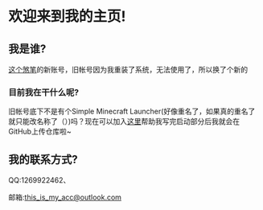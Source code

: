 # 欢迎来到我的主页!
## 我是谁?

[这个煞笔](https://github.com/S-1-5-21-1726115)的新账号，旧帐号因为我重装了系统，无法使用了，所以换了个新的
### 目前我在干什么呢?
旧帐号底下不是有个Simple Minecraft Launcher(好像重名了，如果真的重名了就只能改名称了（）)吗？现在可以加入[这里](http://qm.qq.com/cgi-bin/qm/qr?_wv=1027&k=uoYh7HOpyHpfIGbxe7tHFqV1bgAO8oSx&authKey=pAp1ics39mU84P14oeLVe9lih4%2F7nhCbXXa21ZjrtxVKncLcoFpv9Sil1%2FCmAe7B&noverify=0&group_code=1050682003)帮助我写完启动部分后我就会在GitHub上传仓库啦~

## 我的联系方式?
QQ:1269922462、

邮箱:[this_is_my_acc@outlook.com](mailto:this_is_my_acc@outlook.com)
